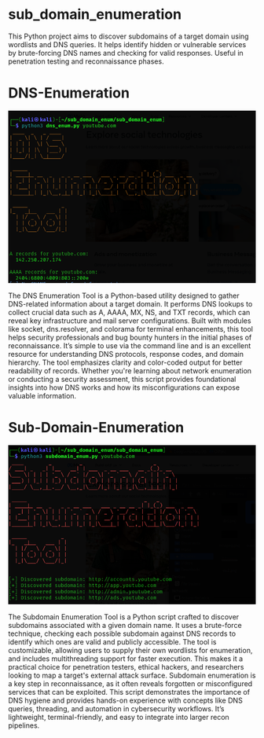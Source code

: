 # sub_domain_enumeration
This Python project aims to discover subdomains of a target domain using wordlists and DNS queries. It helps identify hidden or vulnerable services by brute-forcing DNS names and checking for valid responses. Useful in penetration testing and reconnaissance phases.
# DNS-Enumeration 
![Alt text](dns1.png)

The DNS Enumeration Tool is a Python-based utility designed to gather DNS-related information about a target domain. It performs DNS lookups to collect crucial data such as A, AAAA, MX, NS, and TXT records, which can reveal key infrastructure and mail server configurations. Built with modules like socket, dns.resolver, and colorama for terminal enhancements, this tool helps security professionals and bug bounty hunters in the initial phases of reconnaissance. It’s simple to use via the command line and is an excellent resource for understanding DNS protocols, response codes, and domain hierarchy. The tool emphasizes clarity and color-coded output for better readability of records. Whether you're learning about network enumeration or conducting a security assessment, this script provides foundational insights into how DNS works and how its misconfigurations can expose valuable information.


# Sub-Domain-Enumeration
![Alt text](sub1.png)


The Subdomain Enumeration Tool is a Python script crafted to discover subdomains associated with a given domain name. It uses a brute-force technique, checking each possible subdomain against DNS records to identify which ones are valid and publicly accessible. The tool is customizable, allowing users to supply their own wordlists for enumeration, and includes multithreading support for faster execution. This makes it a practical choice for penetration testers, ethical hackers, and researchers looking to map a target's external attack surface. Subdomain enumeration is a key step in reconnaissance, as it often reveals forgotten or misconfigured services that can be exploited. This script demonstrates the importance of DNS hygiene and provides hands-on experience with concepts like DNS queries, threading, and automation in cybersecurity workflows. It’s lightweight, terminal-friendly, and easy to integrate into larger recon pipelines.
